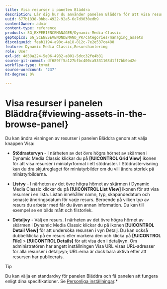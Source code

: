 ```yaml
---
title: Visa resurser i panelen Bläddra
description: Lär dig hur du använder panelen Bläddra för att visa resurser.
uuid: 677b1838-0bbe-4922-92a5-6e7d9030edb9
contentOwner: admin
content-type: reference
products: SG_EXPERIENCEMANAGER/Dynamic-Media-Classic
geptopics: SG_SCENESEVENONDEMAND_PK/categories/managing_assets
discoiquuid: feab1194-a98c-4a18-812c-7e2e537ca488
feature: Dynamic Media Classic,Resurshantering
role: User
exl-id: 4d38a224-5e06-4932-a801-5dcc32fe4b31
source-git-commit: df689ff5a127bfbc400ca5331168d1ff7bb0b42e
workflow-type: tm+mt
source-wordcount: '237'
ht-degree: 0%

---
```


# Visa resurser i panelen Bläddra{#viewing-assets-in-the-browse-panel}

Du kan ändra visningen av resurser i panelen Bläddra genom att välja knappen Visa:

* **Stödrastervyn**  - I närheten av det övre högra hörnet av skärmen i Dynamic Media Classic klickar du på  **[!UICONTROL Grid View]** ikonen för att visa resurser i miniatyrformat i ett stödraster. I Stödrastervisning kan du dra skjutreglaget för miniatyrbilder om du vill ändra storlek på miniatyrbilderna.

* **Listvy**  - I närheten av det övre högra hörnet av skärmen i Dynamic Media Classic klickar du på  **[!UICONTROL List View]** ikonen för att visa resurser i en lista. Listan innehåller namn, typ, skapandedatum och senaste ändringsdatum för varje resurs. Beroende på vilken typ av resurs du arbetar med får du även annan information. Du kan till exempel se en bilds mått och filstorlek.

* **Detaljvy**  - Välj en resurs. I närheten av det övre högra hörnet av skärmen i Dynamic Media Classic klickar du på ikonen **[!UICONTROL Detail View]** för att undersöka resursen i vyn Detalj. Du kan också dubbelklicka på en resurs eller markera den och klicka på **[!UICONTROL File]** > **[!UICONTROL Details]** för att visa den i detaljvyn. Om administratören har angett inställningen Visa URL visas URL-adresser för alla resurser i detaljvyn; URL:erna är dock bara aktiva efter att resursen har publicerats.

>[!TIP]
>
>Du kan välja en standardvy för panelen Bläddra och få panelen att fungera enligt dina specifikationer. Se [Personliga inställningar](personal-setup.md#personal_setup).*
